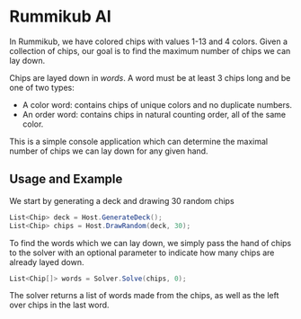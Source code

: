 # Rummikub AI

In Rummikub, we have colored chips with values 1-13 and 4 colors. Given a collection of chips, our goal is to find the maximum number of chips we can lay down.

Chips are layed down in *words*. A word must be at least 3 chips long and be one of two types:

* A color word: contains chips of unique colors and no duplicate numbers.
* An order word: contains chips in natural counting order, all of the same color.

This is a simple console application which can determine the maximal number of chips we can lay down for any given hand.

## Usage and Example

We start by generating a deck and drawing 30 random chips

```cs
List<Chip> deck = Host.GenerateDeck();
List<Chip> chips = Host.DrawRandom(deck, 30);
```

To find the words which we can lay down, we simply pass the hand of chips to the solver with an optional parameter to indicate how many chips are already layed down.

```cs
List<Chip[]> words = Solver.Solve(chips, 0);
```

The solver returns a list of words made from the chips, as well as the left over chips in the last word.
